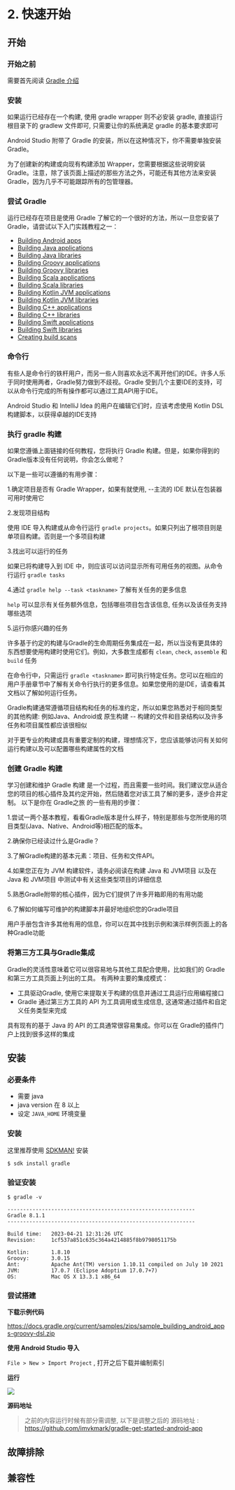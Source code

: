 # 2. 快速开始

## 开始

### 开始之前

需要首先阅读 [Gradle 介绍](./1-intro.md#什么是-gradle)

### 安装

如果运行已经存在一个构建, 使用 gradle wrapper 则不必安装 gradle, 直接运行根目录下的 gradlew 文件即可, 只需要让你的系统满足 gradle 的基本要求即可

Android Studio 附带了 Gradle 的安装，所以在这种情况下，你不需要单独安装 Gradle。

为了创建新的构建或向现有构建添加 Wrapper，您需要根据这些说明安装 Gradle。注意，除了该页面上描述的那些方法之外，可能还有其他方法来安装 Gradle，因为几乎不可能跟踪所有的包管理器。

### 尝试 Gradle

运行已经存在项目是使用 Gradle 了解它的一个很好的方法，所以一旦您安装了Gradle，请尝试以下入门实践教程之一：

* [Building Android apps](https://docs.gradle.org/current/samples/sample_building_android_apps.html)
* [Building Java applications](https://docs.gradle.org/current/samples/sample_building_java_applications.html)
* [Building Java libraries](https://docs.gradle.org/current/samples/sample_building_java_libraries.html)
* [Building Groovy applications](https://docs.gradle.org/current/samples/sample_building_groovy_applications.html)
* [Building Groovy libraries](https://docs.gradle.org/current/samples/sample_building_groovy_libraries.html)
* [Building Scala applications](https://docs.gradle.org/current/samples/sample_building_scala_applications.html)
* [Building Scala libraries](https://docs.gradle.org/current/samples/sample_building_scala_libraries.html)
* [Building Kotlin JVM applications](https://docs.gradle.org/current/samples/sample_building_kotlin_applications.html)
* [Building Kotlin JVM libraries](https://docs.gradle.org/current/samples/sample_building_kotlin_libraries.html)
* [Building C++ applications](https://docs.gradle.org/current/samples/sample_building_cpp_applications.html)
* [Building C++ libraries](https://docs.gradle.org/current/samples/sample_building_cpp_libraries.html)
* [Building Swift applications](https://docs.gradle.org/current/samples/sample_building_swift_applications.html)
* [Building Swift libraries](https://docs.gradle.org/current/samples/sample_building_swift_libraries.html)
* [Creating build scans](https://scans.gradle.com/)

### 命令行

有些人是命令行的铁杆用户，而另一些人则喜欢永远不离开他们的IDE。许多人乐于同时使用两者，Gradle努力做到不歧视。Gradle 受到几个主要IDE的支持，可以从命令行完成的所有操作都可以通过工具API用于IDE。

Android Studio 和 IntelliJ Idea 的用户在编辑它们时，应该考虑使用 Kotlin DSL 构建脚本，以获得卓越的IDE支持

### 执行 gradle 构建

如果您遵循上面链接的任何教程，您将执行 Gradle 构建。但是，如果你得到的Gradle版本没有任何说明，你会怎么做呢？

以下是一些可以遵循的有用步骤：

1.确定项目是否有 Gradle Wrapper，如果有就使用, --主流的 IDE 默认在包装器可用时使用它

2.发现项目结构

使用 IDE 导入构建或从命令行运行 `gradle projects`。如果只列出了根项目则是单项目构建。否则是一个多项目构建

3.找出可以运行的任务

如果已将构建导入到 IDE 中，则应该可以访问显示所有可用任务的视图。从命令行运行 `gradle tasks`

4.通过 `gradle help --task <taskname>` 了解有关任务的更多信息

`help` 可以显示有关任务额外信息，包括哪些项目包含该信息, 任务以及该任务支持哪些选项

5.运行你感兴趣的任务

许多基于约定的构建与Gradle的生命周期任务集成在一起，所以当没有更具体的东西想要使用构建时使用它们。例如，大多数生成都有 `clean`, `check`, `assemble` 和 `build` 任务

在命令行中，只需运行 `gradle <taskname>` 即可执行特定任务。您可以在相应的用户手册章节中了解有关命令行执行的更多信息。如果您使用的是IDE，请查看其文档以了解如何运行任务。

Gradle构建通常遵循项目结构和任务的标准约定，所以如果您熟悉对于相同类型的其他构建: 例如Java、Android或 原生构建 -- 构建的文件和目录结构以及许多任务和项目属性都应该很相似

对于更专业的构建或具有重要定制的构建，理想情况下，您应该能够访问有关如何运行构建以及可以配置哪些构建属性的文档

### 创建 Gradle 构建

学习创建和维护 Gradle 构建 是一个过程，而且需要一些时间。我们建议您从适合您的项目的核心插件及其约定开始，然后随着您对该工具了解的更多，逐步合并定制。
以下是你在 Gradle之旅 的一些有用的步骤：

1.尝试一两个基本教程，看看Gradle版本是什么样子，特别是那些与您所使用的项目类型(Java、Native、Android等)相匹配的版本。

2.确保你已经读过什么是Gradle？

3.了解Gradle构建的基本元素：项目、任务和文件API。

4.如果您正在为 JVM 构建软件，请务必阅读在构建 Java 和 JVM项目 以及在 Java 和 JVM项目 中测试中有关这些类型项目的详细信息

5.熟悉Gradle附带的核心插件，因为它们提供了许多开箱即用的有用功能

6.了解如何编写可维护的构建脚本并最好地组织您的Gradle项目

用户手册包含许多其他有用的信息，你可以在其中找到示例和演示样例页面上的各种Gradle功能

### 将第三方工具与Gradle集成

Gradle的灵活性意味着它可以很容易地与其他工具配合使用，比如我们的 Gradle 和第三方工具页面上列出的工具。
有两种主要的集成模式：

- 工具驱动Gradle, 使用它来提取关于构建的信息并通过工具运行应用编程接口
- Gradle 通过第三方工具的 API 为工具调用或生成信息, 这通常通过插件和自定义任务类型来完成

具有现有的基于 Java 的 API 的工具通常很容易集成。你可以在 Gradle的插件门户上找到很多这样的集成

## 安装

### 必要条件

- 需要 java
- java version 在 8 以上
- 设定 `JAVA_HOME` 环境变量

### 安装

这里推荐使用 [SDKMAN!](../../development/tools/sdkman.md#安装) 安装

```shell
$ sdk install gradle
```

### 验证安装

```
$ gradle -v

------------------------------------------------------------
Gradle 8.1.1
------------------------------------------------------------

Build time:   2023-04-21 12:31:26 UTC
Revision:     1cf537a851c635c364a4214885f8b9798051175b

Kotlin:       1.8.10
Groovy:       3.0.15
Ant:          Apache Ant(TM) version 1.10.11 compiled on July 10 2021
JVM:          17.0.7 (Eclipse Adoptium 17.0.7+7)
OS:           Mac OS X 13.3.1 x86_64

```

### 尝试搭建

**下载示例代码**

https://docs.gradle.org/current/samples/zips/sample_building_android_apps-groovy-dsl.zip

**使用 Android Studio 导入**

`File > New > Import Project` , 打开之后下载并编制索引

**运行**

![](https://file.wulicode.com/doc/20230519/1684511415892.png)

**源码地址**
> 之前的内容运行时候有部分需调整, 以下是调整之后的
> 源码地址 : https://github.com/imvkmark/gradle-get-started-android-app

## 故障排除

## 兼容性